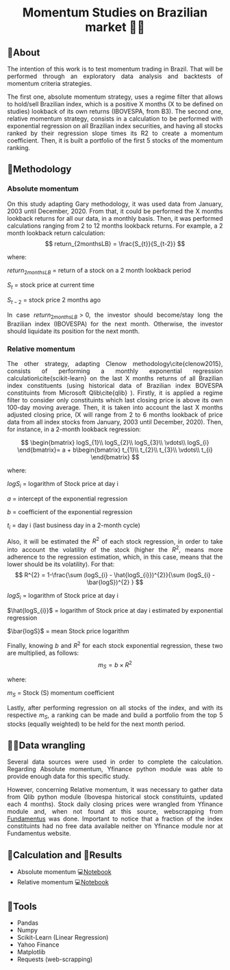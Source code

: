 <h1 align="center">
    Momentum Studies on Brazilian market 🚀🚀
</h1>

## 📕About
<div style="text-align: justify">
The intention of this work is to test momentum trading in Brazil. That will be
performed through an exploratory data analysis and backtests of momentum criteria
strategies.

The first one, <a name="ancora">absolute momentum strategy</a>, uses a regime filter that allows to hold/sell Brazilian index, which is a positive X months (X to be defined on studies) lookback of its own returns (IBOVESPA, from B3). 
The second one, <a name="ancora2">relative momentum strategy</a>, consists in a calculation to be performed with exponential regression on all Brazilian index securities, and having all stocks ranked by their regression slope times its R2 to create a momentum coefficient. Then, it is built a portfolio of the first 5 stocks of the momentum ranking.


## 🔎Methodology
### <a id="ancora">Absolute momentum</a>
On this study adapting Gary methodology, it was used data from January, 2003 until December, 2020.
From that, it could be performed the X months lookback returns for all our data, in a monthly basis. Then, it was performed calculations ranging from 2 to 12 months lookback returns. For example, a 2 month lookback return calculation:
$$
return_{2monthsLB} = \frac{S_{t}}{S_{t-2}}
$$

where:

$return_{2monthsLB}$ = return of a stock on a 2 month lookback period

$S_{t}$ = stock price at current time

$S_{t-2}$ = stock price 2 months ago

In case $return_{2monthsLB} > 0$, the investor should become/stay long the Brazilian index (IBOVESPA) for the next month. Otherwise, the investor should liquidate its position for the next month.

### <a id="ancora2">Relative momentum</a>
The other strategy, adapting Clenow methodology\cite{clenow2015}, consists of performing a monthly exponential regression calculation\cite{scikit-learn} on the last X months returns of all Brazilian index constituents (using historical data of Brazilian index BOVESPA constituints from Microsoft Qlib\cite{qlib} ). Firstly, it is applied a regime filter to consider only constituints which last closing price is above its own 100-day moving average. Then, it is taken into account the last X months adjusted closing price, (X will range from 2 to 6 months lookback of price data from all index stocks from January, 2003 until December, 2020). Then, for instance, in a 2-month lookback regression:

$$
    \begin{bmatrix}
    logS_{1}\\ 
    logS_{2}\\ 
    logS_{3}\\ 
    \vdots\\
    logS_{i}
    \end{bmatrix}= a + b\begin{bmatrix}
    t_{1}\\ 
    t_{2}\\ 
    t_{3}\\ 
    \vdots\\ 
    t_{i}
    \end{bmatrix}
$$

where:

$logS_{i}$ = logarithm of Stock price at day i

$a$ = intercept of the exponential regression

$b$ = coefficient of the exponential regression

$t_{i}$ = day i (last business day in a 2-month cycle)

Also, it will be estimated the $R^{2}$ of each stock regression, in order to take into account the volatility of the stock (higher the $R^{2}$, means more adherence to the regression estimation, which, in this case, means that the lower should be its volatility). For that:
$$
    R^{2} = 1-\frac{\sum (logS_{i} - \hat{logS_{i}})^{2}}{\sum (logS_{i} - \bar{logS})^{2} }
$$

$logS_{i}$ = logarithm of Stock price at day i

$\hat{logS_{i}}$ = logarithm of Stock price at day i estimated by exponential regression

$\bar{logS}$ = mean Stock price logarithm

Finally, knowing $b$ and $R^{2}$ for each stock exponential regression, these two are multiplied, as follows:
$$
    m_{S} = b \times R^{2}
$$

where:

$m_{S}$ = Stock (S) momentum coefficient

Lastly, after performing regression on all stocks of the index, and with its respective $m_{S}$, a ranking can be made and build a portfolio from the top 5 stocks (equally weighted) to be held for the next month period.

## 👨‍💻Data wrangling
Several data sources were used in order to complete the calculation. Regarding <a id="ancora">Absolute momentum</a>, Yfinance python module was able to provide enough data for this specific study.

However, concerning <a id="ancora2">Relative momentum</a>, it was necessary to gather data from Qlib python module (Ibovespa historical stock constituints, updated each 4 months). Stock daily closing prices were wrangled from Yfinance module and, when not found at this source, webscrapping from [Fundamentus](https://www.fundamentus.com.br/) was done. Important to notice that a fraction of the index constituints had no free data available neither on Yfinance module nor at Fundamentus website.

##  🧮Calculation and 🧾Results
- Absolute momentum 💻[Notebook](https://github.com/rpacco/momentum_studies/blob/ae29acd23f59792700c9899f4b6c4a2c1285f32f/abs_momentum.ipynb)
- Relative momentum 💻[Notebook](https://github.com/rpacco/momentum_studies/blob/ae29acd23f59792700c9899f4b6c4a2c1285f32f/rel_momentum.ipynb)

## 🔨Tools
- Pandas
- Numpy
- Scikit-Learn (Linear Regression)
- Yahoo Finance
- Matplotlib
- Requests (web-scrapping)

</div>